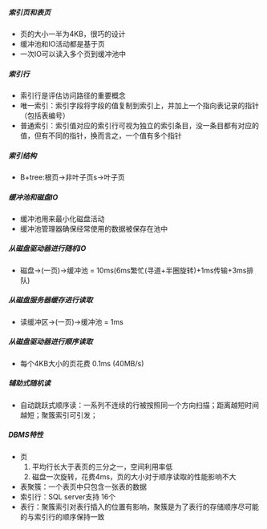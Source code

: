 ##### 索引页和表页
- 页的大小一半为4KB，很巧的设计
- 缓冲池和IO活动都是基于页
- 一次IO可以读入多个页到缓冲池中

##### 索引行
- 索引行是评估访问路径的重要概念
- 唯一索引：索引字段将字段的值复制到索引上，并加上一个指向表记录的指针（包括表编号）
- 普通索引：索引值对应的索引行可视为独立的索引条目，没一条目都有对应的值，但有不同的指针，换而言之，一个值有多个指针

##### 索引结构
- B+tree:根页->非叶子页s->叶子页

##### 缓冲池和磁盘IO
- 缓冲池用来最小化磁盘活动
- 缓冲池管理器确保经常使用的数据被保存在池中

##### 从磁盘驱动器进行随机IO
- 磁盘->(一页)->缓冲池 = 10ms(6ms繁忙(寻道+半圈旋转)+1ms传输+3ms排队)

##### 从磁盘服务器缓存进行读取
- 读缓冲区->(一页)->缓冲池 = 1ms

##### 从磁盘驱动器进行顺序读取
- 每个4KB大小的页花费 0.1ms (40MB/s)

##### 辅助式随机读
- 自动跳跃式顺序读：一系列不连续的行被按照同一个方向扫描；距离越短时间越短；聚簇索引可引发；

##### DBMS特性
- 页
    1. 平均行长大于表页的三分之一，空间利用率低
    2. 磁盘一次旋转，花费4ms，页的大小对于顺序读取的性能影响不大
- 表聚簇：一个表页中只包含一张表的数据
- 索引行：SQL server支持 16个
- 表行：聚簇索引对表行插入的位置有影响，聚簇是为了表行的存储顺序尽可能的与索引行的顺序保持一致
